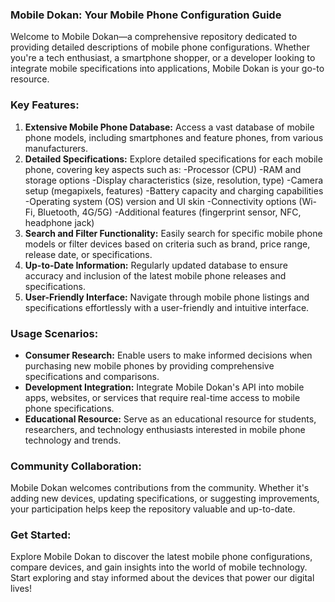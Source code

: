 ### Mobile Dokan: Your Mobile Phone Configuration Guide
Welcome to Mobile Dokan—a comprehensive repository dedicated to providing detailed descriptions of mobile phone configurations. Whether you're a tech enthusiast, a smartphone shopper, or a developer looking to integrate mobile specifications into applications, Mobile Dokan is your go-to resource.
### Key Features:
1. **Extensive Mobile Phone Database:**  Access a vast database of mobile phone models, including smartphones and feature phones, from various manufacturers.
2. **Detailed Specifications:** Explore detailed specifications for each mobile phone, covering key aspects such as:
    -Processor (CPU)
    -RAM and storage options
    -Display characteristics (size, resolution, type)
    -Camera setup (megapixels, features)
    -Battery capacity and charging capabilities
    -Operating system (OS) version and UI skin
    -Connectivity options (Wi-Fi, Bluetooth, 4G/5G)
    -Additional features (fingerprint sensor, NFC, headphone jack)
3. **Search and Filter Functionality:** Easily search for specific mobile phone models or filter devices based on criteria such as brand, price range, release date, or specifications.
4. **Up-to-Date Information:** Regularly updated database to ensure accuracy and inclusion of the latest mobile phone releases and specifications.
5. **User-Friendly Interface:** Navigate through mobile phone listings and specifications effortlessly with a user-friendly and intuitive interface.
### Usage Scenarios:
- **Consumer Research:** Enable users to make informed decisions when purchasing new mobile phones by providing comprehensive specifications and comparisons.
- **Development Integration:** Integrate Mobile Dokan's API into mobile apps, websites, or services that require real-time access to mobile phone specifications.
- **Educational Resource:** Serve as an educational resource for students, researchers, and technology enthusiasts interested in mobile phone technology and trends.
### Community Collaboration:
Mobile Dokan welcomes contributions from the community. Whether it's adding new devices, updating specifications, or suggesting improvements, your participation helps keep the repository valuable and up-to-date.
### Get Started:
Explore Mobile Dokan to discover the latest mobile phone configurations, compare devices, and gain insights into the world of mobile technology. Start exploring and stay informed about the devices that power our digital lives!

